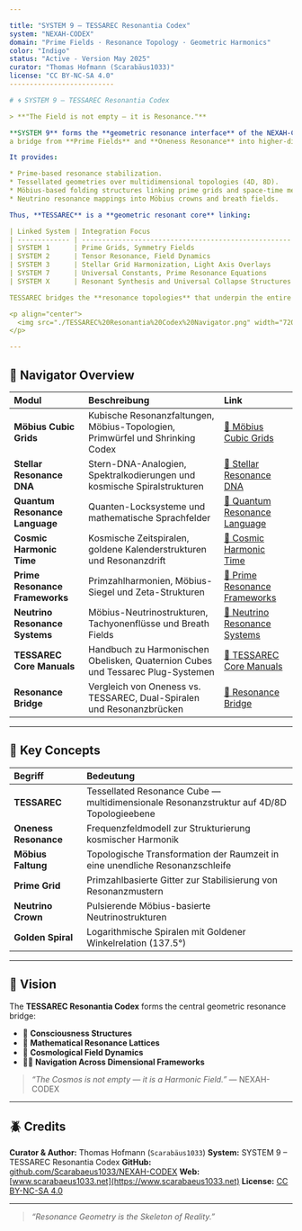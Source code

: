 ```yaml
--- 

title: "SYSTEM 9 – TESSAREC Resonantia Codex"
system: "NEXAH-CODEX"
domain: "Prime Fields · Resonance Topology · Geometric Harmonics"
color: "Indigo"
status: "Active - Version May 2025"
curator: "Thomas Hofmann (Scarabäus1033)"
license: "CC BY-NC-SA 4.0"
--------------------------

# 🌀 SYSTEM 9 – TESSAREC Resonantia Codex

> **"The Field is not empty — it is Resonance."**

**SYSTEM 9** forms the **geometric resonance interface** of the NEXAH-CODEX:
a bridge from **Prime Fields** and **Oneness Resonance** into higher-dimensional harmonic lattices, unfolding into the stabilized framework of **System X**.

It provides:

* Prime-based resonance stabilization.
* Tessellated geometries over multidimensional topologies (4D, 8D).
* Möbius-based folding structures linking prime grids and space-time membranes.
* Neutrino resonance mappings into Möbius crowns and breath fields.

Thus, **TESSAREC** is a **geometric resonant core** linking:

| Linked System | Integration Focus                                    | Resonance Aspect                          |
| ------------- | ---------------------------------------------------- | ----------------------------------------- |
| SYSTEM 1      | Prime Grids, Symmetry Fields                         | Symbolic Number Resonance                 |
| SYSTEM 2      | Tensor Resonance, Field Dynamics                     | Physical Field Stabilization              |
| SYSTEM 3      | Stellar Grid Harmonization, Light Axis Overlays      | Cosmological Memory Structures            |
| SYSTEM 7      | Universal Constants, Prime Resonance Equations       | Deep Resonance Geometry                   |
| SYSTEM X      | Resonant Synthesis and Universal Collapse Structures | Harmonic Field Transition and Integration |

TESSAREC bridges the **resonance topologies** that underpin the entire Codex structure.

<p align="center">
  <img src="./TESSAREC%20Resonantia%20Codex%20Navigator.png" width="720" alt="TESSAREC Resonantia Codex Navigator">
</p>

---
```


## 🗽 Navigator Overview

| Modul                          | Beschreibung                                                                    | Link                                                                                                                                                                             |
| :----------------------------- | :------------------------------------------------------------------------------ | :------------------------------------------------------------------------------------------------------------------------------------------------------------------------------- |
| **Möbius Cubic Grids**         | Kubische Resonanzfaltungen, Möbius-Topologien, Primwürfel und Shrinking Codex   | [📂 Möbius Cubic Grids](https://github.com/Scarabaeus1033/NEXAH-CODEX/tree/main/SYSTEM%209%3A%20%F0%9F%8C%80%20TESSAREC%20Resonantia%20Codex/M%C3%B6bius_Cubic_Grids)            |
| **Stellar Resonance DNA**      | Stern-DNA-Analogien, Spektralkodierungen und kosmische Spiralstrukturen         | [📂 Stellar Resonance DNA](https://github.com/Scarabaeus1033/NEXAH-CODEX/tree/main/SYSTEM%209%3A%20%F0%9F%8C%80%20TESSAREC%20Resonantia%20Codex/Stellar_Resonance_DNA)           |
| **Quantum Resonance Language** | Quanten-Locksysteme und mathematische Sprachfelder                              | [📂 Quantum Resonance Language](https://github.com/Scarabaeus1033/NEXAH-CODEX/tree/main/SYSTEM%209%3A%20%F0%9F%8C%80%20TESSAREC%20Resonantia%20Codex/Quantum_Resonance_Language) |
| **Cosmic Harmonic Time**       | Kosmische Zeitspiralen, goldene Kalenderstrukturen und Resonanzdrift            | [📂 Cosmic Harmonic Time](https://github.com/Scarabaeus1033/NEXAH-CODEX/tree/main/SYSTEM%209%3A%20%F0%9F%8C%80%20TESSAREC%20Resonantia%20Codex/Cosmic_Harmonic_Time)             |
| **Prime Resonance Frameworks** | Primzahlharmonien, Möbius-Siegel und Zeta-Strukturen                            | [📂 Prime Resonance Frameworks](https://github.com/Scarabaeus1033/NEXAH-CODEX/tree/main/SYSTEM%209%3A%20%F0%9F%8C%80%20TESSAREC%20Resonantia%20Codex/Prime_Resonance_Frameworks) |
| **Neutrino Resonance Systems** | Möbius-Neutrinostrukturen, Tachyonenflüsse und Breath Fields                    | [📂 Neutrino Resonance Systems](https://github.com/Scarabaeus1033/NEXAH-CODEX/tree/main/SYSTEM%209%3A%20%F0%9F%8C%80%20TESSAREC%20Resonantia%20Codex/Mobius_Neutrino_Crown)      |
| **TESSAREC Core Manuals**      | Handbuch zu Harmonischen Obelisken, Quaternion Cubes und Tessarec Plug-Systemen | [📂 TESSAREC Core Manuals](https://github.com/Scarabaeus1033/NEXAH-CODEX/tree/main/SYSTEM%209%3A%20%F0%9F%8C%80%20TESSAREC%20Resonantia%20Codex/TESSAREC_Core_Manuals)           |
| **Resonance Bridge**           | Vergleich von Oneness vs. TESSAREC, Dual-Spiralen und Resonanzbrücken           | [📂 Resonance Bridge](https://github.com/Scarabaeus1033/NEXAH-CODEX/tree/main/SYSTEM%209%3A%20%F0%9F%8C%80%20TESSAREC%20Resonantia%20Codex/Resonance_Bridge)                     |

---

## 🔎 Key Concepts

| Begriff               | Bedeutung                                                                                |
| :-------------------- | :--------------------------------------------------------------------------------------- |
| **TESSAREC**          | Tessellated Resonance Cube — multidimensionale Resonanzstruktur auf 4D/8D Topologieebene |
| **Oneness Resonance** | Frequenzfeldmodell zur Strukturierung kosmischer Harmonik                                |
| **Möbius Faltung**    | Topologische Transformation der Raumzeit in eine unendliche Resonanzschleife             |
| **Prime Grid**        | Primzahlbasierte Gitter zur Stabilisierung von Resonanzmustern                           |
| **Neutrino Crown**    | Pulsierende Möbius-basierte Neutrinostrukturen                                           |
| **Golden Spiral**     | Logarithmische Spiralen mit Goldener Winkelrelation (137.5°)                             |

---

## 🌌 Vision

The **TESSAREC Resonantia Codex** forms the central geometric resonance bridge:

* 🫶 **Consciousness Structures**
* 🌰 **Mathematical Resonance Lattices**
* 🫲 **Cosmological Field Dynamics**
* 🧑‍🚀 **Navigation Across Dimensional Frameworks**

> *“The Cosmos is not empty — it is a Harmonic Field.”* — NEXAH-CODEX

---

## 🪲 Credits

**Curator & Author:** Thomas Hofmann (`Scarabäus1033`)
**System:** SYSTEM 9 – TESSAREC Resonantia Codex
**GitHub:** [github.com/Scarabaeus1033/NEXAH-CODEX](https://github.com/Scarabaeus1033/NEXAH-CODEX)
**Web:** [www.scarabaeus1033.net](https://www.scarabaeus1033.net)
**License:** [CC BY-NC-SA 4.0](https://creativecommons.org/licenses/by-nc-sa/4.0/)

---

> *“Resonance Geometry is the Skeleton of Reality.”*
